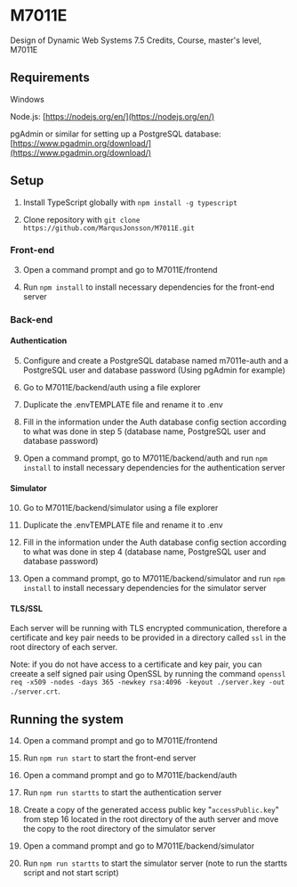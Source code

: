 # M7011E

Design of Dynamic Web Systems 7.5 Credits, Course, master's level, M7011E

## Requirements

Windows

Node.js: [https://nodejs.org/en/](https://nodejs.org/en/)

pgAdmin or similar for setting up a PostgreSQL database: [https://www.pgadmin.org/download/](https://www.pgadmin.org/download/)

## Setup

1. Install TypeScript globally with ``npm install -g typescript``

2. Clone repository with ``git clone https://github.com/MarqusJonsson/M7011E.git ``

### Front-end

3. Open a command prompt and go to M7011E/frontend

4. Run ``npm install`` to install necessary dependencies for the front-end server

### Back-end

#### Authentication

5. Configure and create a PostgreSQL database named m7011e-auth and a PostgreSQL user and database password (Using pgAdmin for example)

6. Go to M7011E/backend/auth using a file explorer

7. Duplicate the .envTEMPLATE file and rename it to .env

8. Fill in the information under the Auth database config section according to what was done in step 5 (database name, PostgreSQL user and database password)

9. Open a command prompt, go to M7011E/backend/auth and run ``npm install`` to install necessary dependencies for the authentication server

#### Simulator

10. Go to M7011E/backend/simulator using a file explorer

11. Duplicate the .envTEMPLATE file and rename it to .env

12. Fill in the information under the Auth database config section according to what was done in step 4 (database name, PostgreSQL user and database password)

13. Open a command prompt, go to M7011E/backend/simulator and run ``npm install`` to install necessary dependencies for the simulator server

#### TLS/SSL 

Each server will be running with TLS encrypted communication, therefore a certificate and key pair needs to be provided in a directory called ``ssl`` in the root directory of each server.

Note: if you do not have access to a certificate and key pair, you can creeate a self signed pair using OpenSSL by running the command ``openssl req -x509 -nodes -days 365 -newkey rsa:4096 -keyout ./server.key -out ./server.crt``.

## Running the system

14. Open a command prompt and go to M7011E/frontend

15. Run ``npm run start`` to start the front-end server

16. Open a command prompt and go to M7011E/backend/auth

17. Run ``npm run startts`` to start the authentication server

18. Create a copy of the generated access public key "``accessPublic.key``" from step 16 located in the root directory of the auth server and move the copy to the root directory of the simulator server

19. Open a command prompt and go to M7011E/backend/simulator

20. Run ``npm run startts`` to start the simulator server (note to run the startts script and not start script)
